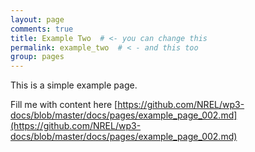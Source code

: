 ```yaml
---
layout: page
comments: true
title: Example Two  # <- you can change this
permalink: example_two  # < - and this too
group: pages
---
```


This is a simple example page.

Fill me with content here 
[https://github.com/NREL/wp3-docs/blob/master/docs/pages/example_page_002.md](https://github.com/NREL/wp3-docs/blob/master/docs/pages/example_page_002.md)
